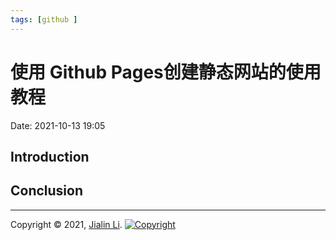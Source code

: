 ```yaml
---
tags: [github ]
---
```

# 使用 Github Pages创建静态网站的使用教程
Date:  2021-10-13 19:05

##  Introduction





## Conclusion


---
Copyright © 2021, [Jialin Li](https://github.com/keyskull).  [![Copyright](https://i.creativecommons.org/l/by-nc/4.0/80x15.png)](/LICENSE)